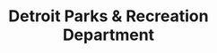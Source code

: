 ---
title: Detroit Parks & Recreation Department
description: The Detroit Parks & Recreation Department provides recreation and leisure activities for all who live, work and play in Metro Detroit. With 309 parks and 11 recreation centers, DPRD connects communities with parks, programs and facilities to positively impact their health and wellness. Whether it’s a family picnic at one of our newly renovated neighborhood parks, taking one of the many classes offered at our recreation centers, or enjoying an outdoor concert at Hart Plaza or Chene Park, we’re making it happen! With programs for youth, adults and seniors, DPRD strives to be the premier recreation service provider in Metro Detroit.
logo: https://detroitmi.gov/themes/custom/detroitmi/share-image.png
---